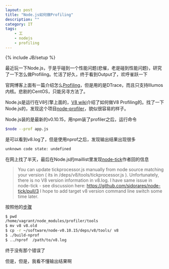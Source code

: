 ```yaml
---
layout: post
title: "Node.js如何做Profiling"
description: ""
category: IT
tags: 
    - 工
    - nodejs
    - profiling
---
```

{% include JB/setup %}

最近玩一下Node.js，于是乎碰到一个性能问题(悲催，老是碰到性能问题)，研究了一下怎么做Profiling。忙活了好久，终于看到Output了，欢呼雀跃一下

官网博客上面有一篇介绍怎么[Profiling](http://blog.nodejs.org/2012/04/25/profiling-node-js/)，但是用的是DTrace，而且只支持Illumos内核。悲剧的CentOS，只能另寻方法了。

Node.js是运行在V8引擎上面的，[V8 wiki](https://code.google.com/p/v8/wiki/V8Profiler)介绍了如何做V8 Profiling的。找了一下Node.js的，发现这个项目[node-profiler](https://github.com/bnoordhuis/node-profiler)，貌似很容易的样子。

Node.js装的是最新的v0.10.15，用npm装了profiler之后，运行命令

```bash
$node --prof app.js
```
是可以看到v8.log了，但是使用nprof之后，发现输出结果出现很多

```bash
unknown code state: undefined
```
在网上找了半天，最后在Node.js的maillist里发现[node-tick](https://github.com/sidorares/node-tick)作者回的信息
>You can update tickprocessor.js manually from node source matching your version ( its in /deps/v8/tools/tickprocessor.js ). Unfortunately, there is no V8 version information in v8.log. I have same issue in node-tick - see discussion here: https://github.com/sidorares/node-tick/pull/3 
I hope to add target v8 version command line switch some time later.

按照他的[步骤](https://groups.google.com/forum/#!topic/nodejs/g_P97jsCMfw)

```bash
$ pwd
/home/vagrant/node_modules/profiler/tools 
$ mv v8 v8.old
$ cp -r ~/software/node-v0.10.15/deps/v8/tools/ v8
$ ./build-nprof
$ ../nprof  /path/to/v8.log
```
终于没有那个错误了

但是，但是，我看不懂输出结果啊
